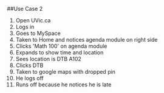 ##Use Case 2

1. Open UVic.ca
2. Logs in
3. Goes to MySpace
4. Taken to Home and notices agenda module on right side
5. Clicks 'Math 100' on agenda module
6. Expands to show time and location
7. Sees location is DTB A102
8. Clicks DTB
9. Taken to google maps with dropped pin
10. He logs off
11. Runs off because he notices he is late
